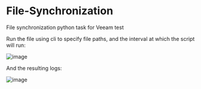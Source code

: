 # File-Synchronization
File synchronization python task for Veeam test

Run the file using cli to specify file paths, and the interval at which the script will run:

![image](https://user-images.githubusercontent.com/118382269/234147265-595e7acc-cf67-467f-a461-bbb040722d7a.png)


And the resulting logs:


![image](https://user-images.githubusercontent.com/118382269/234144670-23929f38-b708-4f61-894e-2ca8cd66934e.png)






